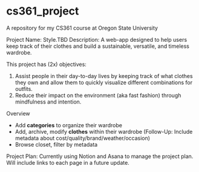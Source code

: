 # cs361_project
A repository for my CS361 course at Oregon State University

Project Name: Style.TBD
Description: A web-app designed to help users keep track of their clothes and build a sustainable, versatile, and timeless wardrobe. 

This project has (2x) objectives: 
1. Assist people in their day-to-day lives by keeping track of what clothes they own and allow them to quickly visualize different combinations for outfits.
2. Reduce their impact on the environment (aka fast fashion) through mindfulness and intention.

Overview
- Add **categories** to organize their wardrobe
- Add, archive, modify **clothes** within their wardrobe (Follow-Up: Include metadata about cost/quality/brand/weather/occasion)
- Browse closet, filter by metadata

Project Plan: Currently using Notion and Asana to manage the project plan. Will include links to each page in a future update.
